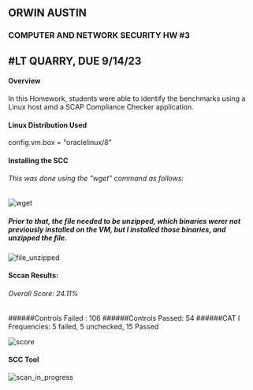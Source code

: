 ## ORWIN AUSTIN
### COMPUTER AND NETWORK SECURITY HW #3
## #LT QUARRY, DUE 9/14/23

#### Overview
In this Homework, students were able to identify the benchmarks using a Linux host amd a SCAP Compliance Checker application. 

#### Linux Distribution Used

config.vm.box = "oraclelinux/8"

#### Installing the SCC
###### This was done using the "wget" command as follows:

![wget](https://github.com/OAustin23/austin-CNS-Lab-23/assets/90360307/18d41bfb-f99f-4057-8e93-411e8435bd00)
 ##### Prior to that, the file needed to be unzipped, which binaries werer not previously installed on the VM, but I installed those binaries, and unzipped the file. 
![file_unzipped](https://github.com/OAustin23/austin-CNS-Lab-23/assets/90360307/5f506210-c4fa-4b6c-88ea-b3b381e87d5f)

#### Sccan Results: 
###### Overall Score: 24.11%
######Controls Failed : 106
######Controls Passed: 54
######CAT I Frequencies: 5 failed, 5 unchecked, 15 Passed

![score](https://github.com/OAustin23/austin-CNS-Lab-23/assets/90360307/c3c64d95-551a-4763-822a-a96cffd69a5c)


#### SCC Tool

![scan_in_progress](https://github.com/OAustin23/austin-CNS-Lab-23/assets/90360307/16b4d074-4a2e-4766-a99a-197a3abee0b4)

